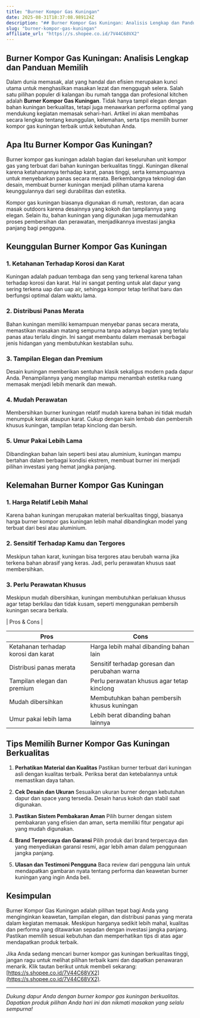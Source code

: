 ```yaml
---
title: "Burner Kompor Gas Kuningan"
date: 2025-08-31T18:37:08.989124Z
description: "## Burner Kompor Gas Kuningan: Analisis Lengkap dan Panduan Memilih..."
slug: "burner-kompor-gas-kuningan"
affiliate_url: "https://s.shopee.co.id/7V44C68VX2"
---
```

## Burner Kompor Gas Kuningan: Analisis Lengkap dan Panduan Memilih

Dalam dunia memasak, alat yang handal dan efisien merupakan kunci utama untuk menghasilkan masakan lezat dan menggugah selera. Salah satu pilihan populer di kalangan ibu rumah tangga dan profesional kitchen adalah **Burner Kompor Gas Kuningan**. Tidak hanya tampil elegan dengan bahan kuningan berkualitas, tetapi juga menawarkan performa optimal yang mendukung kegiatan memasak sehari-hari. Artikel ini akan membahas secara lengkap tentang keunggulan, kelemahan, serta tips memilih burner kompor gas kuningan terbaik untuk kebutuhan Anda.

## Apa Itu Burner Kompor Gas Kuningan?

Burner kompor gas kuningan adalah bagian dari keseluruhan unit kompor gas yang terbuat dari bahan kuningan berkualitas tinggi. Kuningan dikenal karena ketahanannya terhadap karat, panas tinggi, serta kemampuannya untuk menyebarkan panas secara merata. Berkembangnya teknologi dan desain, membuat burner kuningan menjadi pilihan utama karena keunggulannya dari segi durabilitas dan estetika.

Kompor gas kuningan biasanya digunakan di rumah, restoran, dan acara masak outdoors karena desainnya yang kokoh dan tampilannya yang elegan. Selain itu, bahan kuningan yang digunakan juga memudahkan proses pembersihan dan perawatan, menjadikannya investasi jangka panjang bagi pengguna.

## Keunggulan Burner Kompor Gas Kuningan

### 1. **Ketahanan Terhadap Korosi dan Karat**
Kuningan adalah paduan tembaga dan seng yang terkenal karena tahan terhadap korosi dan karat. Hal ini sangat penting untuk alat dapur yang sering terkena uap dan uap air, sehingga kompor tetap terlihat baru dan berfungsi optimal dalam waktu lama.

### 2. **Distribusi Panas Merata**
Bahan kuningan memiliki kemampuan menyebar panas secara merata, memastikan masakan matang sempurna tanpa adanya bagian yang terlalu panas atau terlalu dingin. Ini sangat membantu dalam memasak berbagai jenis hidangan yang membutuhkan kestabilan suhu.

### 3. **Tampilan Elegan dan Premium**
Desain kuningan memberikan sentuhan klasik sekaligus modern pada dapur Anda. Penampilannya yang mengilap mampu menambah estetika ruang memasak menjadi lebih menarik dan mewah.

### 4. **Mudah Perawatan**
Membersihkan burner kuningan relatif mudah karena bahan ini tidak mudah menumpuk kerak ataupun karat. Cukup dengan kain lembab dan pembersih khusus kuningan, tampilan tetap kinclong dan bersih.

### 5. **Umur Pakai Lebih Lama**
Dibandingkan bahan lain seperti besi atau aluminium, kuningan mampu bertahan dalam berbagai kondisi ekstrem, membuat burner ini menjadi pilihan investasi yang hemat jangka panjang.

## Kelemahan Burner Kompor Gas Kuningan

### 1. **Harga Relatif Lebih Mahal**
Karena bahan kuningan merupakan material berkualitas tinggi, biasanya harga burner kompor gas kuningan lebih mahal dibandingkan model yang terbuat dari besi atau aluminium.

### 2. **Sensitif Terhadap Kamu dan Tergores**
Meskipun tahan karat, kuningan bisa tergores atau berubah warna jika terkena bahan abrasif yang keras. Jadi, perlu perawatan khusus saat membersihkan.

### 3. **Perlu Perawatan Khusus**
Meskipun mudah dibersihkan, kuningan membutuhkan perlakuan khusus agar tetap berkilau dan tidak kusam, seperti menggunakan pembersih kuningan secara berkala.

| Pros & Cons |

| **Pros** | **Cons** |
| --- | --- |
| Ketahanan terhadap korosi dan karat | Harga lebih mahal dibanding bahan lain |
| Distribusi panas merata | Sensitif terhadap goresan dan perubahan warna |
| Tampilan elegan dan premium | Perlu perawatan khusus agar tetap kinclong |
| Mudah dibersihkan | Membutuhkan bahan pembersih khusus kuningan |
| Umur pakai lebih lama | Lebih berat dibanding bahan lainnya |

## Tips Memilih Burner Kompor Gas Kuningan Berkualitas

1. **Perhatikan Material dan Kualitas**
Pastikan burner terbuat dari kuningan asli dengan kualitas terbaik. Periksa berat dan ketebalannya untuk memastikan daya tahan.

2. **Cek Desain dan Ukuran**
Sesuaikan ukuran burner dengan kebutuhan dapur dan space yang tersedia. Desain harus kokoh dan stabil saat digunakan.

3. **Pastikan Sistem Pembakaran Aman**
Pilih burner dengan sistem pembakaran yang efisien dan aman, serta memiliki fitur pengatur api yang mudah digunakan.

4. **Brand Terpercaya dan Garansi**
Pilih produk dari brand terpercaya dan yang menyediakan garansi resmi, agar lebih aman dalam penggunaan jangka panjang.

5. **Ulasan dan Testimoni Pengguna**
Baca review dari pengguna lain untuk mendapatkan gambaran nyata tentang performa dan keawetan burner kuningan yang ingin Anda beli.

## Kesimpulan

Burner Kompor Gas Kuningan adalah pilihan tepat bagi Anda yang menginginkan keawetan, tampilan elegan, dan distribusi panas yang merata dalam kegiatan memasak. Meskipun harganya sedikit lebih mahal, kualitas dan performa yang ditawarkan sepadan dengan investasi jangka panjang. Pastikan memilih sesuai kebutuhan dan memperhatikan tips di atas agar mendapatkan produk terbaik.

Jika Anda sedang mencari burner kompor gas kuningan berkualitas tinggi, jangan ragu untuk melihat pilihan terbaik kami dan dapatkan penawaran menarik. Klik tautan berikut untuk membeli sekarang: [https://s.shopee.co.id/7V44C68VX2](https://s.shopee.co.id/7V44C68VX2).

---

*Dukung dapur Anda dengan burner kompor gas kuningan berkualitas. Dapatkan produk pilihan Anda hari ini dan nikmati masakan yang selalu sempurna!*
